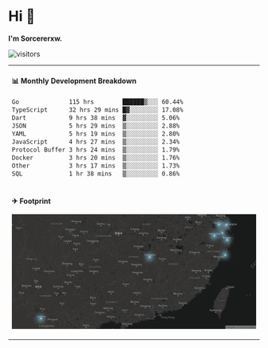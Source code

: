 # Hi 👋

**I'm Sorcererxw.**

![visitors](https://visitor-badge.glitch.me/badge?page_id=sorcererxw.sorcererx)

<table width="800px">
<tr>
<td valign="top" width="50%">

#### 📊 Monthly Development Breakdown

<!--START_SECTION:waka-->
```text
Go              115 hrs        ██████▒░░░ 60.44%
TypeScript      32 hrs 29 mins █▓░░░░░░░░ 17.08%
Dart            9 hrs 38 mins  ▓░░░░░░░░░ 5.06%
JSON            5 hrs 29 mins  ▒░░░░░░░░░ 2.88%
YAML            5 hrs 19 mins  ▒░░░░░░░░░ 2.80%
JavaScript      4 hrs 27 mins  ▒░░░░░░░░░ 2.34%
Protocol Buffer 3 hrs 24 mins  ▒░░░░░░░░░ 1.79%
Docker          3 hrs 20 mins  ▒░░░░░░░░░ 1.76%
Other           3 hrs 17 mins  ▒░░░░░░░░░ 1.73%
SQL             1 hr 38 mins   ▒░░░░░░░░░ 0.86%
```
<!--END_SECTION:waka-->

</tr>
<tr>
<td colspan="2">

#### ✈ Footprint

![footprint](./footprint.png)

</td>
</tr>
</table>



